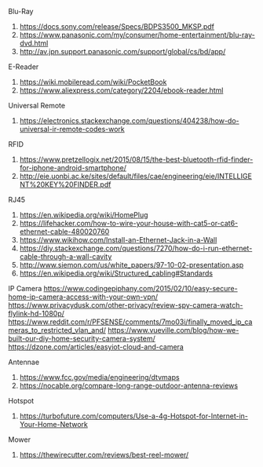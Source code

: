 Blu-Ray

1. https://docs.sony.com/release/Specs/BDPS3500_MKSP.pdf
1. https://www.panasonic.com/my/consumer/home-entertainment/blu-ray-dvd.html
1. http://av.jpn.support.panasonic.com/support/global/cs/bd/app/

E-Reader

1. https://wiki.mobileread.com/wiki/PocketBook
1. https://www.aliexpress.com/category/2204/ebook-reader.html

Universal Remote

1. https://electronics.stackexchange.com/questions/404238/how-do-universal-ir-remote-codes-work

RFID

1. https://www.pretzellogix.net/2015/08/15/the-best-bluetooth-rfid-finder-for-iphone-android-smartphone/
1. http://eie.uonbi.ac.ke/sites/default/files/cae/engineering/eie/INTELLIGENT%20KEY%20FINDER.pdf

RJ45
1. https://en.wikipedia.org/wiki/HomePlug
1. https://lifehacker.com/how-to-wire-your-house-with-cat5-or-cat6-ethernet-cable-480020760
1. https://www.wikihow.com/Install-an-Ethernet-Jack-in-a-Wall
1. https://diy.stackexchange.com/questions/7270/how-do-i-run-ethernet-cable-through-a-wall-cavity
1. http://www.siemon.com/us/white_papers/97-10-02-presentation.asp
1. https://en.wikipedia.org/wiki/Structured_cabling#Standards

IP Camera
https://www.codingepiphany.com/2015/02/10/easy-secure-home-ip-camera-access-with-your-own-vpn/
https://www.privacydusk.com/other-privacy/review-spy-camera-watch-flylink-hd-1080p/
https://www.reddit.com/r/PFSENSE/comments/7mo03i/finally_moved_ip_cameras_to_restricted_vlan_and/
https://www.vueville.com/blog/how-we-built-our-diy-home-security-camera-system/
https://dzone.com/articles/easyiot-cloud-and-camera

Antennae

1. https://www.fcc.gov/media/engineering/dtvmaps
1. https://nocable.org/compare-long-range-outdoor-antenna-reviews

Hotspot
1. https://turbofuture.com/computers/Use-a-4g-Hotspot-for-Internet-in-Your-Home-Network

Mower

1. https://thewirecutter.com/reviews/best-reel-mower/